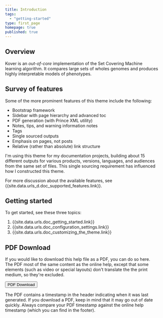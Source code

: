 ```yaml
---
title: Introduction
tags: 
  - "getting-started"
type: first_page
homepage: true
published: true
---
```


## Overview 

Kover is an *out-of-core* implementation of the Set Covering Machine learning algorithm. It compares large sets of wholes genomes and produces highly interpretable models of phenotypes.

## Survey of features

Some of the more prominent features of this theme include the following:

* Bootstrap framework
* Sidebar with page hierarchy and advanced toc
* PDF generation (with Prince XML utility)
* Notes, tips, and warning information notes
* Tags
* Single sourced outputs
* Emphasis on pages, not posts
* Relative (rather than absolute) link structure

I'm using this theme for my documentation projects, building about 15 different outputs for various products, versions, languages, and audiences from the same set of files. This single sourcing requirement has influenced how I constructed this theme.

For more discussion about the available features, see {{site.data.urls_d.doc_supported_features.link}}.

## Getting started

To get started, see these three topics:

1. {{site.data.urls.doc_getting_started.link}}
2. {{site.data.urls.doc_configuration_settings.link}}
3. {{site.data.urls.doc_customizing_the_theme.link}}

## PDF Download 

If you would like to download this help file as a PDF, you can do so here. The PDF most of the same content as the online help, except that some elements (such as video or special layouts) don't translate the the print medium, so they're excluded.

<a target="_blank" class="noCrossRef" href="doc_{{site.audience}}_pdf.pdf"><button type="button" class="btn btn-default" aria-label="Left Align"><span class="glyphicon glyphicon-download-alt" aria-hidden="true"></span> PDF Download</button></a>

The PDF contains a timestamp in the header indicating when it was last generated. If you download a PDF, keep in mind that it may go out of date quickly. Always compare your PDF timestamp against the online help timestamp (which you can find in the footer).
